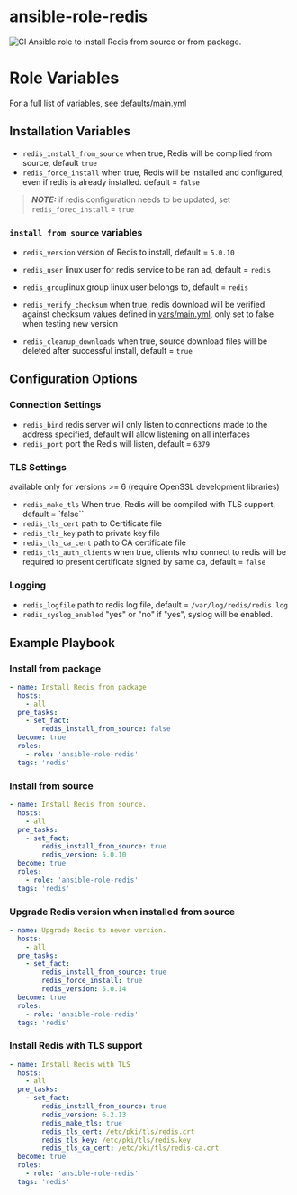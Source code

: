 # ansible-role-redis
![CI](https://github.com/miarec/ansible-role-redis/actions/workflows/ci.yml/badge.svg?event=push)
Ansible role to install Redis from source or from package.

# Role Variables

For a full list of variables, see [defaults/main.yml](./defaults/main.yml)

## Installation Variables

 - `redis_install_from_source` when true, Redis will be compilied from source, default `true`
 - `redis_force_install` when true, Redis will be installed and configured, even if redis is already installed. default = `false`
  > **_NOTE:_** if redis configuration needs to be updated, set `redis_forec_install` = `true`

### `install from source` variables

 - `redis_version` version of Redis to install, default = `5.0.10`
 - `redis_user` linux user for redis service to be ran ad, default = `redis`
 - `redis_group`linux group linux user belongs to, default = `redis`

 - `redis_verify_checksum` when true, redis download will be verified against checksum values defined in [vars/main.yml](./vars/main.yml), only set to false when testing new version
 - `redis_cleanup_downloads` when true, source download files will be deleted after successful install, default = `true`



##  Configuration Options

### Connection Settings
 - `redis_bind` redis server will only listen to connections made to the address specified, default will allow listening on all interfaces
 - `redis_port` port the Redis will listen, default = `6379`

### TLS Settings
available only for versions >= 6 (require OpenSSL development libraries)
 - `redis_make_tls` When true, Redis will be compiled with TLS support, default = `false``
 - `redis_tls_cert` path to Certificate file
 - `redis_tls_key` path to private key file
 - `redis_tls_ca_cert` path to CA certificate file
 - `redis_tls_auth_clients` when true, clients who connect to redis will be required to present certificate signed by same ca, default = `false`


### Logging
- `redis_logfile` path to redis log file, default = `/var/log/redis/redis.log`
- `redis_syslog_enabled` "yes" or "no" if "yes", syslog will be enabled.




## Example Playbook

### Install from package
```yaml
- name: Install Redis from package
  hosts:
    - all
  pre_tasks:
    - set_fact:
        redis_install_from_source: false
  become: true
  roles:
    - role: 'ansible-role-redis'
  tags: 'redis'
```

### Install from source
```yaml
- name: Install Redis from source.
  hosts:
    - all
  pre_tasks:
    - set_fact:
        redis_install_from_source: true
        redis_version: 5.0.10
  become: true
  roles:
    - role: 'ansible-role-redis'
  tags: 'redis'
```

### Upgrade Redis version when installed from source
```yaml
- name: Upgrade Redis to newer version.
  hosts:
    - all
  pre_tasks:
    - set_fact:
        redis_install_from_source: true
        redis_force_install: true
        redis_version: 5.0.14
  become: true
  roles:
    - role: 'ansible-role-redis'
  tags: 'redis'
```

### Install Redis with TLS support
```yaml
- name: Install Redis with TLS
  hosts:
    - all
  pre_tasks:
    - set_fact:
        redis_install_from_source: true
        redis_version: 6.2.13
        redis_make_tls: true
        redis_tls_cert: /etc/pki/tls/redis.crt
        redis_tls_key: /etc/pki/tls/redis.key
        redis_tls_ca_cert: /etc/pki/tls/redis-ca.crt
  become: true
  roles:
    - role: 'ansible-role-redis'
  tags: 'redis'
```